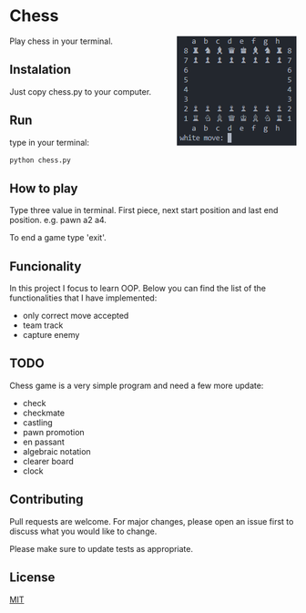 # Chess

Play chess in your terminal.
<img
  src="https://github.com/wikzajac/chess/blob/master/start%20game.png"
  alt="start game"
  style="display: inline-block; float: right; margin: 0 auto; max-width: 300px">


## Instalation

Just copy chess.py to your computer.

## Run

type in your terminal:
```bash
python chess.py
```

## How to play

Type three value in terminal. First piece, next start position and last end position.
e.g. pawn a2 a4.

To end a game type 'exit'. 

## Funcionality

In this project I focus to learn OOP.
Below you can find the list of the functionalities that I have implemented:
* only correct move accepted
* team track
* capture enemy

## TODO

Chess game is a very simple program and need a few more update:
* check
* checkmate
* castling
* pawn promotion
* en passant
* algebraic notation
* clearer board
* clock

## Contributing

Pull requests are welcome. For major changes, please open an issue first
to discuss what you would like to change.

Please make sure to update tests as appropriate.

## License

[MIT](https://choosealicense.com/licenses/mit/)